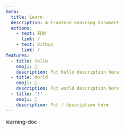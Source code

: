 ```yaml
---
hero:
  title: Learn
  description: A Frontend Learning Document 
  actions:
    - text: 开始
      link: /
    - text: Github
      link: /
features:
  - title: Hello
    emoji: 💎
    description: Put hello description here
  - title: World
    emoji: 🌈
    description: Put world description here
  - title: '!'
    emoji: 🚀
    description: Put ! description here
---
```


learning-doc
